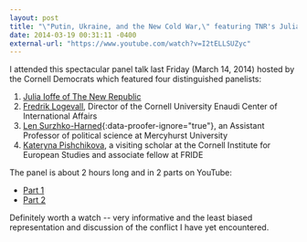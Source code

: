 ```yaml
---
layout: post
title: "\"Putin, Ukraine, and the New Cold War,\" featuring TNR's Julia Ioffe"
date: 2014-03-19 00:31:11 -0400
external-url: "https://www.youtube.com/watch?v=I2tELLSUZyc"
---
```


I attended this spectacular panel talk last Friday (March 14, 2014)
hosted by the Cornell Democrats which featured four distinguished
panelists:

1. [Julia Ioffe of The New Republic][]
2. [Fredrik Logevall][], Director of the Cornell University Enaudi Center
   of International Affairs
3. [Len Surzhko-Harned][]{:data-proofer-ignore="true"}, an Assistant Professor of political science at
   Mercyhurst University
4. [Kateryna Pishchikova][], a visiting scholar at the Cornell Institute
   for European Studies and associate fellow at FRIDE

[Julia Ioffe of The New Republic]: https://www.newrepublic.com/authors/julia-ioffe
[Fredrik Logevall]: https://en.wikipedia.org/wiki/Fredrik_Logevall
[Len Surzhko-Harned]: https://www.mercyhurst.edu/faculty/lena-surzhko-harned
[Kateryna Pishchikova]: https://cies.einaudi.cornell.edu/visiting-scholars

The panel is about 2 hours long and in 2 parts on YouTube:

* [Part 1](https://www.youtube.com/watch?v=I2tELLSUZyc)
* [Part 2](https://www.youtube.com/watch?v=vE5H7jtmp-c)

Definitely worth a watch -- very informative and the least biased
representation and discussion of the conflict I have yet encountered.
